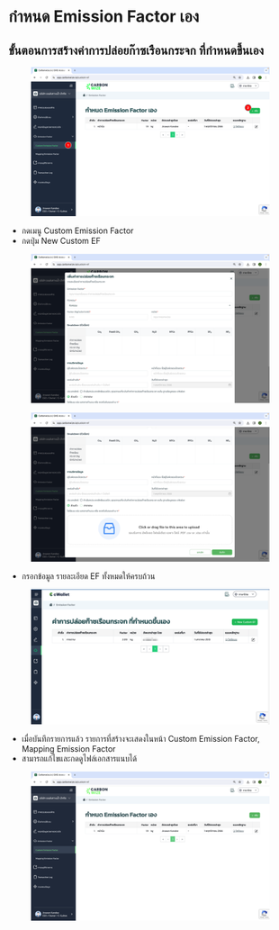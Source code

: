 # กำหนด Emission Factor เอง

## ขั้นตอนการสร้างค่าการปล่อยก๊าซเรือนกระจก ที่กำหนดขึ้นเอง

<figure><img src="../../.gitbook/assets/image (72).png" alt=""><figcaption></figcaption></figure>

* กดเมนู Custom Emission Factor
* กดปุ่ม New Custom EF



<figure><img src="../../.gitbook/assets/Screenshot 2566-11-01 at 17.33.46.png" alt=""><figcaption></figcaption></figure>

<figure><img src="../../.gitbook/assets/Screenshot 2566-11-01 at 17.33.51.png" alt=""><figcaption></figcaption></figure>

* กรอกข้อมูล รายละเอียด EF ทั้งหมดให้ครบถ้วน



<figure><img src="../../.gitbook/assets/image (276).png" alt=""><figcaption></figcaption></figure>

* เมื่อบันทึกรายการแล้ว รายการที่สร้างจะเสดงในหน้า Custom Emission Factor, Mapping Emission Factor
* สามารถแก้ไขและกดดูไฟล์เอกสารแนบได้



<figure><img src="../../.gitbook/assets/Screenshot 2566-11-01 at 17.35.13.png" alt=""><figcaption></figcaption></figure>
